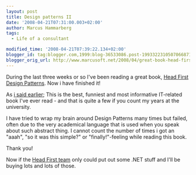 ```yaml
---
layout: post
title: Design patterns II
date: '2008-04-21T07:31:00.003+02:00'
author: Marcus Hammarberg
tags:
  - Life of a consultant

modified_time: '2008-04-21T07:39:22.134+02:00'
blogger_id: tag:blogger.com,1999:blog-36533086.post-1993322310507066871
blogger_orig_url: http://www.marcusoft.net/2008/04/great-book-head-first-design-patterns.html
---
```


During the last three weeks or so I've been reading a great book,
[Head First Design
Patterns](http://www.oreilly.com/catalog/hfdesignpat/). Now i have
finished it!

As [i said
earlier](http://www.marcusoft.net/2008/04/design-patterns.html); This is
the best, funniest and most informative IT-related book <span
id="SPELLING_ERROR_1" class="blsp-spelling-corrected">I've ever
read - and that is quite a few if you count my years at the
university.

I have tried to wrap my brain around Design Patterns many times but
failed, often due to the very academical language that is used
when you speak about such abstract thing. I cannot <span
id="SPELLING_ERROR_3" class="blsp-spelling-corrected">count the
number of times i got an "aaah", "so it was this simple?" or
"finally!"-feeling while reading this book.

Thank you!

Now if the [Head First team](http://www.headfirstlabs.com/) only could
put out some .NET stuff and I'll be <span
id="SPELLING_ERROR_6" class="blsp-spelling-corrected">buying lots
and lots of those.
